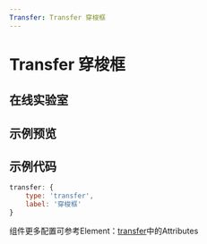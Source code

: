 ```yaml
---
Transfer: Transfer 穿梭框
---
```

# Transfer 穿梭框


## 在线实验室
<ClientOnly>
<ams-config name="transfer" type="field"/>
</ClientOnly>

## 示例预览

<ClientOnly>
<demo-list :type="'transfer'"></demo-list>
</ClientOnly>

## 示例代码
```js
transfer: {
    type: 'transfer',
    label: '穿梭框'
}
```

组件更多配置可参考Element：[transfer](http://element-cn.eleme.io/#/zh-CN/component/transfer)中的Attributes